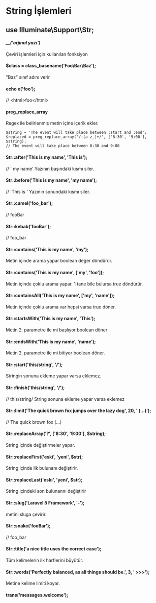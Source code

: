 # String İşlemleri
## use Illuminate\Support\Str;

#### *__('orjinal yazı')*
Çeviri işlemleri için kullanılan fonksiyon

#### $class = class_basename('Foo\Bar\Baz');
"Baz" sınıf adını verir

#### echo e('<html>foo</html>');
// &lt;html&gt;foo&lt;/html&gt;

#### preg_replace_array
Regex ile belirlenmiş metin içine içerik ekler.
```
$string = 'The event will take place between :start and :end';
$replaced = preg_replace_array('/:[a-z_]+/', ['8:30', '9:00'], $string);
// The event will take place between 8:30 and 9:00
```

#### Str::after('This is my name', 'This is');
// ' my name'
Yazının başındaki kısmı siler.

#### Str::before('This is my name', 'my name');
// 'This is '
Yazının sonundaki kısmı siler.

#### Str::camel('foo_bar');
// fooBar

#### Str::kebab('fooBar');
// foo_bar

#### Str::contains('This is my name', 'my');
Metin içinde arama yapar boolean değer döndürür.

#### Str::contains('This is my name', ['my', 'foo']);
Metin içinde çoklu arama yapar. 1 tane bile bulursa true döndürür.

#### Str::containsAll('This is my name', ['my', 'name']);
Metin içinde çoklu arama var hepsi varsa true döner.

#### Str::startsWith('This is my name', 'This');
Metin 2. parametre ile mi başlıyor boolean döner

#### Str::endsWith('This is my name', 'name');
Metin 2. parametre ile mi bitiyor boolean döner.

#### Str::start('this/string', '/');
Stringin sonuna ekleme yapar varsa eklemez.

#### Str::finish('this/string', '/');
// this/string/
String sonuna ekleme yapar varsa eklemez

#### Str::limit('The quick brown fox jumps over the lazy dog', 20, ' (...)');
// The quick brown fox (...)

#### Str::replaceArray('?', ['8:30', '9:00'], $string);
String içinde değiştirmeler yapar.

#### Str::replaceFirst('eski', 'yeni', $str);
String içinde ilk bulunanı değiştirir.

#### Str::replaceLast('eski', 'yeni', $str);
String içindeki son bulunannı değiştirir

#### Str::slug('Laravel 5 Framework', '-');
metini sluga çevirir.

#### Str::snake('fooBar');
// foo_bar

#### Str::title('a nice title uses the correct case');
Tüm kelimelerin ilk harflerini büyütür.

#### Str::words('Perfectly balanced, as all things should be.', 3, ' >>>');
Metine kelime limiti koyar.

#### trans('messages.welcome');
